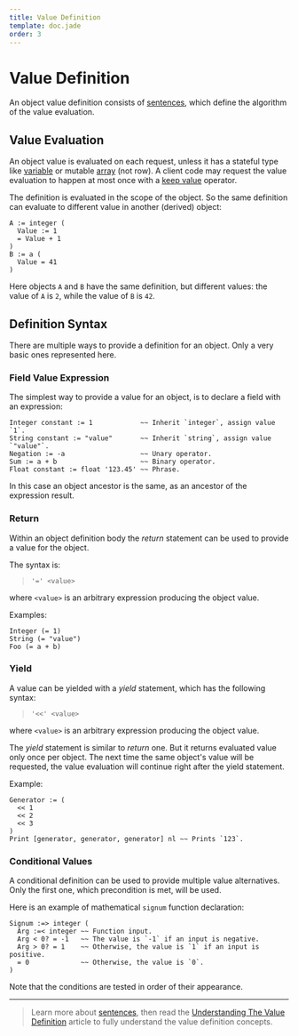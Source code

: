 ```yaml
---
title: Value Definition
template: doc.jade
order: 3
---
```


Value Definition
================
<!--
Copyright (C) 2010-2014 Ruslan Lopatin.
Permission is granted to copy, distribute and/or modify this document
under the terms of the GNU Free Documentation License, Version 1.3
or any later version published by the Free Software Foundation;
with no Invariant Sections, no Front-Cover Texts, and no Back-Cover Texts.
A copy of the license is included in the section entitled "GNU
Free Documentation License".
-->

An object value definition consists of [sentences](../sentences/index.html),
which define the algorithm of the value evaluation.


Value Evaluation
----------------

An object value is evaluated on each request, unless it has a stateful type like
[variable](../core/variables.html) or mutable [array](../core/arrays.html)
(not row). A client code may request the value evaluation to happen at most once
with a [keep value](../expressions/unary.html#keep-value) operator.

The definition is evaluated in the scope of the object. So the same definition
can evaluate to different value in another (derived) object:
```o42a
A := integer (
  Value := 1
  = Value + 1
)
B := a (
  Value = 41
)
```

Here objects `A` and `B` have the same definition, but different values: the
value of `A` is `2`, while the value of `B` is `42`.


Definition Syntax
-----------------

There are multiple ways to provide a definition for an object. Only a very basic
ones represented here.


### Field Value Expression ###

The simplest way to provide a value for an object, is to declare a field with
an expression:
```o42a
Integer constant := 1            ~~ Inherit `integer`, assign value `1`.
String constant := "value"       ~~ Inherit `string`, assign value `"value"`.
Negation := -a                   ~~ Unary operator.
Sum := a + b                     ~~ Binary operator.
Float constant := float '123.45' ~~ Phrase.
```

In this case an object ancestor is the same, as an ancestor of the expression
result.


### Return ###

Within an object definition body the _return_ statement can be used to provide
a value for the object.

The syntax is:

> `'=' <value>`

where `<value>` is an arbitrary expression producing the object value.

Examples:
```o42a
Integer (= 1)
String (= "value")
Foo (= a + b)
```

### Yield ###

A value can be yielded with a _yield_ statement, which has the following syntax:

> `'<<' <value>`

where `<value>` is an arbitrary expression producing the object value.

The _yield_ statement is similar to _return_ one. But it returns evaluated
value only once per object. The next time the same object's value will be
requested, the value evaluation will continue right after the yield statement.

Example:
```o42a
Generator := (
  << 1
  << 2
  << 3
)
Print [generator, generator, generator] nl ~~ Prints `123`.
```


### Conditional Values ###

A conditional definition can be used to provide multiple value alternatives.
Only the first one, which precondition is met, will be used.

Here is an example of mathematical `signum` function declaration:
```o42a
Signum :=> integer (
  Arg :=< integer ~~ Function input.
  Arg < 0? = -1   ~~ The value is `-1` if an input is negative.
  Arg > 0? = 1    ~~ Otherwise, the value is `1` if an input is positive.
  = 0             ~~ Otherwise, the value is `0`.
)
```

Note that the conditions are tested in order of their appearance.

----------

> Learn more about [sentences](/docs/sentences/index.html), then read the
> [Understanding The Value Definition](../sentences/definition.html) article
> to fully understand the value definition concepts.
